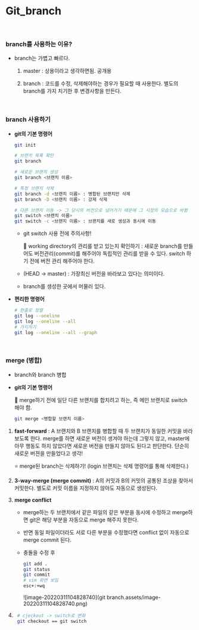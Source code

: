 # Git_branch

<br>

### branch를 사용하는 이유?

* branch는 가볍고 빠르다. 

  1. master : 상용이라고 생각하면됨. 공개용

  2. branch : 코드를 수정, 삭제해야하는 경우가 필요할 때 사용한다. 별도의 branch를 가지 치기한 후  변경사항을 만든다. 

<br>

### branch 사용하기

* **git의 기본 명령어**

  ```bash
  git init
  ```

  ```bash
  # 브랜치 목록 확인
  git branch
  ```

  ```bash
  # 새로운 브랜치 생성
  git branch <브랜치 이름>
  ```

  ```bash
  # 특정 브랜치 삭제
  git branch -d <브랜치 이름> : 병합된 브랜치만 삭제
  git branch -D <브랜치 이름> : 강제 삭제
  ```

  ```bash
  # 다른 브랜치 이동 -> 그 당시의 버전으로 넘어가기 때문에 그 시점의 모습으로 바뀜
  git switch <브랜치 이름>
  git switch -c <브랜치 이름> : 브랜치를 새로 생성과 동시에 이동
  ```

  * git switch 사용 전에 주의사항!

    :small_red_triangle: working directory의 관리를 받고 있는지 확인하기 : 새로운 branch를 만들어도 버전관리(commit)를 해주어야 독립적인 관리를 받을 수 있다. switch 하기 전에 버전 관리 해주어야 한다. 

  * (HEAD -> master) : 가장최신 버전을 바라보고 있다는 의미이다.

  * branch를 생성한 곳에서 머물러 있다.

* **편리한 명령어**

  ```bash
  # 한줄로 정렬
  git log --oneline
  git log --oneline --all
  # 가지치기
  git log --oneline --all --graph  
  ```

<br>

### merge (병합)

* branch와 branch 병합

* **git의 기본 명령어**

  :small_red_triangle_down: merge하기 전에 일단 다른 브랜치를 합치려고 하는, 즉 메인 브랜치로 switch 해야 함.

  ```bash
  git merge <병합할 브랜치 이름>
  ```

1. **fast-forward** : A 브랜치와 B 브랜치를 병합할 때 두 브랜치가 동일한 커밋을 바라보도록 한다. merge를 하면 새로운 버전이 생겨야 하는데 그렇지 않고, master에 아무 행동도 하지 않았다면 새로운 버전을 만들지 않아도 된다고 판단한다. 단순히 새로운 버젼을 만들었다고 생각!

   :star: merge된 branch는 삭제하기! (login 브랜치는 삭제 명령어를 통해 삭제한다.)

2. **3-way-merge (merge commit)** : A의 커밋과 B의 커밋의 공통된 조상을 찾아서 커밋한다. 별도로 커밋 이름을 지정하지 않아도 자동으로 생성된다.

3. **merge conflict** 

   * merge하는 두 브랜치에서 같은 파일의 같은 부분을 동시에 수정하고 merge하면 git은 해당 부분을 자동으로 merge 해주지 못한다.

   * 반면 동일 파일이더라도 서로 다른 부분을 수정했다면 conflict 없이 자동으로 merge commit 된다.

   * 충돌을 수정 후

     ```bash
     git add .
     git status
     git commit 
     # vim 화면 보임
     esc+:+wq
     ```

     ![image-20220311104828740](git branch.assets/image-20220311104828740.png)

4. ```bash
    # cjeckout -> switch로 변화
    git checkout == git switch
   ```
   
   
